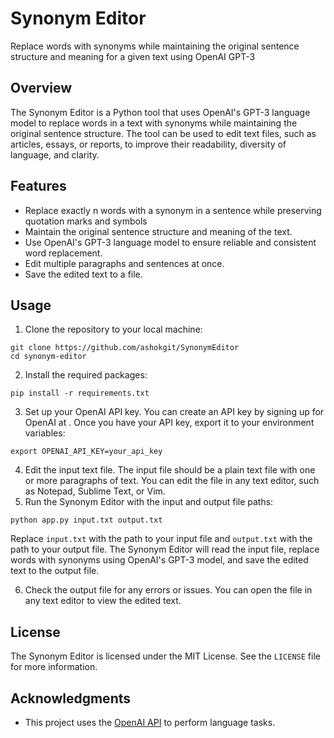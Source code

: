 Synonym Editor
==============
Replace words with synonyms while maintaining the original sentence structure and meaning for a given text using OpenAI GPT-3


Overview
--------

The Synonym Editor is a Python tool that uses OpenAI's GPT-3 language model to replace words in a text with synonyms while maintaining the original sentence structure. The tool can be used to edit text files, such as articles, essays, or reports, to improve their readability, diversity of language, and clarity.

Features
--------

- Replace exactly n words with a synonym in a sentence while preserving quotation marks and symbols
- Maintain the original sentence structure and meaning of the text.
- Use OpenAI's GPT-3 language model to ensure reliable and consistent word replacement.
- Edit multiple paragraphs and sentences at once.
- Save the edited text to a file.

Usage
-----

1. Clone the repository to your local machine:

```
git clone https://github.com/ashokgit/SynonymEditor
cd synonym-editor

```

2. Install the required packages:

```
pip install -r requirements.txt

```

3. Set up your OpenAI API key. You can create an API key by signing up for OpenAI at . Once you have your API key, export it to your environment variables:

```
export OPENAI_API_KEY=your_api_key

```

4. Edit the input text file. The input file should be a plain text file with one or more paragraphs of text. You can edit the file in any text editor, such as Notepad, Sublime Text, or Vim.
5. Run the Synonym Editor with the input and output file paths:

```
python app.py input.txt output.txt

```

Replace `input.txt` with the path to your input file and `output.txt` with the path to your output file. The Synonym Editor will read the input file, replace words with synonyms using OpenAI's GPT-3 model, and save the edited text to the output file.

6. Check the output file for any errors or issues. You can open the file in any text editor to view the edited text.

License
-------

The Synonym Editor is licensed under the MIT License. See the `LICENSE` file for more information.

Acknowledgments
---------------

- This project uses the [OpenAI API](https://beta.openai.com/docs/api-reference/introduction) to perform language tasks.
